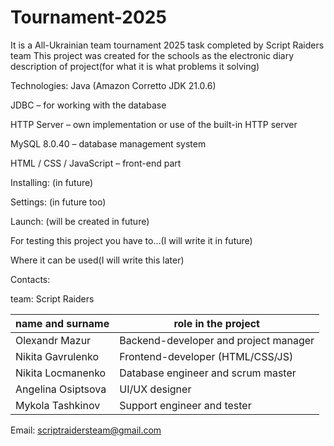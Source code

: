 # Tournament-2025
It is a All-Ukrainian team tournament 2025 task completed by Script Raiders team
This project was created for the schools as the electronic diary
description of project(for what it is what problems it solving)

Technologies:
Java (Amazon Corretto JDK 21.0.6)

JDBC – for working with the database

HTTP Server – own implementation or use of the built-in HTTP server

MySQL 8.0.40 – database management system

HTML / CSS / JavaScript – front-end part

Installing:
(in future)

Settings:
(in future too)

Launch:
(will be created in future)

For testing this project you have to...(I will write it in future)

Where it can be used(I will write this later)

Contacts:

team: Script Raiders

| name and surname      | role in the project                    |
|-----------------------|----------------------------------------|
| Olexandr Mazur        | Backend-developer and project manager  |
| Nikita Gavrulenko     | Frontend-developer (HTML/CSS/JS)       |
| Nikita Locmanenko     | Database engineer and scrum master     |
| Angelina Osiptsova    | UI/UX designer                         |
| Mykola Tashkinov      | Support engineer and tester            |


Email: scriptraidersteam@gmail.com
